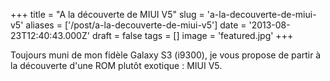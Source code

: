 +++
title = "A la découverte de MIUI V5"
slug = 'a-la-decouverte-de-miui-v5'
aliases = ['/post/a-la-decouverte-de-miui-v5']
date = '2013-08-23T12:40:43.000Z'
draft = false
tags = []
image = 'featured.jpg'
+++

Toujours muni de mon fidèle Galaxy S3 (i9300), je vous propose de partir à la découverte d'une ROM plutôt exotique : MIUI V5.
